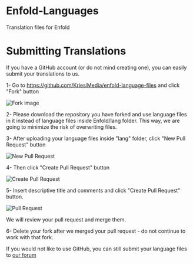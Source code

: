# Enfold-Languages
Translation files for Enfold

# Submitting Translations
If you have a GitHub account (or do not mind creating one), you can easily submit your translations to us. 


1- Go to https://github.com/KriesiMedia/enfold-language-files and click "Fork" button 

![Fork image](https://help.github.com/assets/images/help/repository/fork_button.jpg)


2- Please download the repository you have forked and use language files in it instead of language files inside Enfold/lang folder. This way, we are going to minimize the risk of overwriting files. 


3- After uploading your language files inside "lang" folder, click "New Pull Request" button

![New Pull Request](https://user-images.githubusercontent.com/66268415/83462044-dd0c0180-a472-11ea-9062-fddfb06b5830.png)


4- Then click "Create Pull Request" button

![Create Pull Request](https://user-images.githubusercontent.com/66268415/83462147-20ff0680-a473-11ea-99cc-b85fc0dac392.png)


5- Insert descriptive title and comments and click "Create Pull Request" button.

![Pull Request](https://user-images.githubusercontent.com/66268415/83462226-560b5900-a473-11ea-870f-48fd9c8d6a4f.png)

We will review your pull request and merge them. 

6- Delete your fork after we merged your pull request - do not continue to work with that fork.

If you would not like to use GitHub, you can still submit your language files to [our forum](https://kriesi.at/support/topic/please-contribute-and-translate-enfold/)
